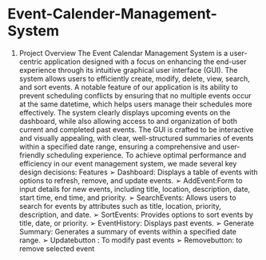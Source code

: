 # Event-Calender-Management-System


 1. Project Overview
 The Event Calendar Management System is a user-centric application designed with a focus on
 enhancing the end-user experience through its intuitive graphical user interface (GUI). The
 system allows users to efficiently create, modify, delete, view, search, and sort events. A notable
 feature of our application is its ability to prevent scheduling conflicts by ensuring that no
 multiple events occur at the same datetime, which helps users manage their schedules more
 effectively. The system clearly displays upcoming events on the dashboard, while also allowing
 access to and organization of both current and completed past events. The GUI is crafted to be
 interactive and visually appealing, with clear, well-structured summaries of events within a
 specified date range, ensuring a comprehensive and user-friendly scheduling experience.
 To achieve optimal performance and efficiency in our event management system, we made
 several key design decisions:
 Features
 ➢ Dashboard: Displays a table of events with options to refresh, remove, and update
 events.
 ➢ AddEvent:Form to input details for new events, including title, location, description,
 date, start time, end time, and priority.
 ➢ SearchEvents: Allows users to search for events by attributes such as title, location,
 priority, description, and date.
 ➢ SortEvents: Provides options to sort events by title, date, or priority.
 ➢ EventHistory: Displays past events.
 ➢ Generate Summary: Generates a summary of events within a specified date range.
 ➢ Updatebutton : To modify past events
 ➢ Removebutton: to remove selected event
